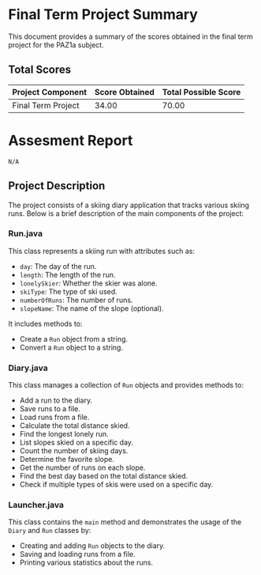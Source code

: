# Final Term Project Summary

This document provides a summary of the scores obtained in the final term project for the PAZ1a subject.

## Total Scores

| Project Component  | Score Obtained | Total Possible Score |
| ------------------ | -------------- | -------------------- |
| Final Term Project | 34.00          | 70.00                |

# Assesment Report

```
N/A
```

## Project Description

The project consists of a skiing diary application that tracks various skiing runs. Below is a brief description of the main components of the project:

### Run.java

This class represents a skiing run with attributes such as:

- `day`: The day of the run.
- `length`: The length of the run.
- `lonelySkier`: Whether the skier was alone.
- `skiType`: The type of ski used.
- `numberOfRuns`: The number of runs.
- `slopeName`: The name of the slope (optional).

It includes methods to:

- Create a `Run` object from a string.
- Convert a `Run` object to a string.

### Diary.java

This class manages a collection of `Run` objects and provides methods to:

- Add a run to the diary.
- Save runs to a file.
- Load runs from a file.
- Calculate the total distance skied.
- Find the longest lonely run.
- List slopes skied on a specific day.
- Count the number of skiing days.
- Determine the favorite slope.
- Get the number of runs on each slope.
- Find the best day based on the total distance skied.
- Check if multiple types of skis were used on a specific day.

### Launcher.java

This class contains the `main` method and demonstrates the usage of the `Diary` and `Run` classes by:

- Creating and adding `Run` objects to the diary.
- Saving and loading runs from a file.
- Printing various statistics about the runs.
